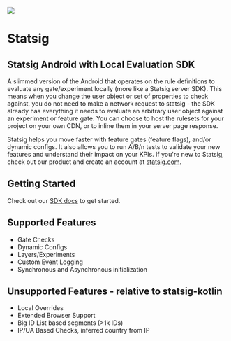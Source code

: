 [![](https://jitpack.io/v/statsig-io/android-local-eval.svg)](https://jitpack.io/#statsig-io/android-local-eval)
# Statsig

## Statsig Android with Local Evaluation SDK

A slimmed version of the Android that operates on the rule definitions to evaluate any gate/experiment locally (more like a Statsig server SDK).  This means when you change the user object or set of properties to check against, you do not need to make a network request to statsig - the SDK already has everything it needs to evaluate an arbitrary user object against an experiment or feature gate.  You can choose to host the rulesets for your project on your own CDN, or to inline them in your server page response.

Statsig helps you move faster with feature gates (feature flags), and/or dynamic configs. It also allows you to run A/B/n tests to validate your new features and understand their impact on your KPIs. If you're new to Statsig, check out our product and create an account at [statsig.com](https://www.statsig.com).

## Getting Started
Check out our [SDK docs](https://docs.statsig.com/client/androidOnDeviceEvaluationSDK) to get started.

## Supported Features
- Gate Checks
- Dynamic Configs
- Layers/Experiments
- Custom Event Logging
- Synchronous and Asynchronous initialization

## Unsupported Features - relative to statsig-kotlin
- Local Overrides
- Extended Browser Support
- Big ID List based segments (>1k IDs)
- IP/UA Based Checks, inferred country from IP
